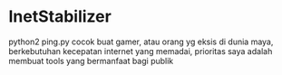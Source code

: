 # InetStabilizer
python2 ping.py                    cocok buat gamer, atau orang yg eksis di dunia maya, berkebutuhan kecepatan internet yang memadai, prioritas saya adalah membuat tools yang bermanfaat bagi publik
